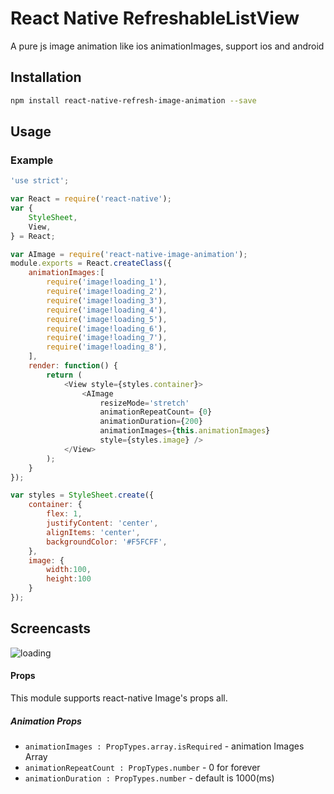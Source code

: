 # React Native RefreshableListView
A pure js image animation like ios animationImages, support ios and android

## Installation
```sh
npm install react-native-refresh-image-animation --save
```

## Usage

### Example
```js
'use strict';

var React = require('react-native');
var {
    StyleSheet,
    View,
} = React;

var AImage = require('react-native-image-animation');
module.exports = React.createClass({
    animationImages:[
        require('image!loading_1'),
        require('image!loading_2'),
        require('image!loading_3'),
        require('image!loading_4'),
        require('image!loading_5'),
        require('image!loading_6'),
        require('image!loading_7'),
        require('image!loading_8'),
    ],
    render: function() {
        return (
            <View style={styles.container}>
                <AImage
                    resizeMode='stretch'
                    animationRepeatCount= {0}
                    animationDuration={200}
                    animationImages={this.animationImages}
                    style={styles.image} />
            </View>
        );
    }
});

var styles = StyleSheet.create({
    container: {
        flex: 1,
        justifyContent: 'center',
        alignItems: 'center',
        backgroundColor: '#F5FCFF',
    },
    image: {
        width:100,
        height:100
    }
});

```

## Screencasts

![loading](https://github.com/remobile/react-native-image-animation/blob/master/screencasts/loading.gif)

#### Props
This module supports react-native Image's props all.
##### Animation Props
- `animationImages : PropTypes.array.isRequired` - animation Images Array
- `animationRepeatCount : PropTypes.number` - 0 for forever
- `animationDuration : PropTypes.number` - default is 1000(ms)
